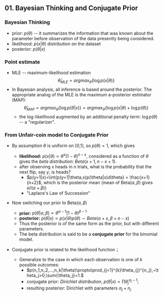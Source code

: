 ## 01. Bayesian Thinking and Conjugate Prior

### Bayesian Thinking
* prior: $p(\theta)$ -- it summarizes the information that was known about the parameter before observation of the data presently being considered.
* likelihood: $p(x|\theta)$ distribution on the dataset
* posterior: $p(\theta|x)$

### Point estimate
* MLE -- maximum-likelihood estimation
  $$\hat\theta_{MLE} = argmax_{\theta}\left\{\log{p(x|\theta)}\right\}$$
* In Bayesian analysis, all inference is based around the posterior. The appropriate analog of the MLE is the maximum a-posterior estimator (MAP):
  $$\hat\theta_{MAP} = argmax_{\theta}\left\{\log{p(\theta|x)}\right\} = argmax_{\theta}\{\log{p(x|\theta)}+\log{p(\theta)}\}$$
  * the log-likelihood augmented by an additional penalty term: $\log{p(\theta)}$ -- a "regularizer".

### From Unfair-coin model to Conjugate Prior
* By assumption $\theta$ is uniform on [0,1], so $p(\theta)=1$, which gives
  * **likelihood:** $p(x|\theta)\propto\theta^{x}(1-\theta)^{n-x}$, considered as a function of $\theta$ gives the _beta distribution_: $Beta(x+1,n-x+1)$.
  * after observing x heads in n trials, what is the probability that the next flip, say $y$, is heads?
     * $p(y=1|x)=\int{p(y=1|\theta,x)p(\theta|x)d\theta} = \frac{x+1}{n+2}$, which is the posterior mean (mean of Beta($\alpha,\beta$) gives $\alpha/(\alpha+\beta)$)
     * "Laplace's Law of Succession"

* Now switching our prior to Beta($\alpha,\beta$)
  * **prior:** $p(\theta|\alpha,\beta)\propto\theta^{\alpha-1}(1-\theta)^{\beta-1}$
  * **posterior:** $p(\theta|x)\propto p(x|\theta)p(\theta)\backsim Beta(\alpha+x,\beta+n-x)$
  * Thus the posterior is of the same form as the prior, but with different parameters.
  * The beta distribution is said to be a **conjugate prior** for the binomial model.

* Conjugate prior is related to the likelihood function；
  - Generalize to the case in which each observation is one of $k$ possible outcomes:
     - $p(n_1,n_2,...,n_k|\theta)\propto\prod_{j=1}^{k}\theta_{j}^{n_j},~\theta_j>0,\sum{\theta_j}=1.$
     - conjugate prior: _Dirichlet distribution_, $p(\theta|x)\propto\prod\theta_{j}^{\alpha_{j}-1}$;
     - resulting posterior: Dirichlet with parameters $\alpha_j+n_j$
